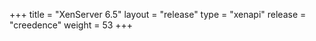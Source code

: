 +++
title = "XenServer 6.5"
layout = "release"
type = "xenapi"
release = "creedence"
weight = 53
+++
